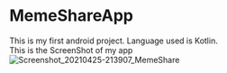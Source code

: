 # MemeShareApp
This is my first android project. Language used is Kotlin. 
<br>This is the ScreenShot of my app
![Screenshot_20210425-213907_MemeShare](https://user-images.githubusercontent.com/72067458/116001054-4ad39580-a610-11eb-8730-66b67665c09a.jpg)
